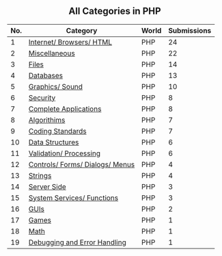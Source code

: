 ﻿<div align="center">

## All Categories in PHP

</div>

No.  | Category | World | Submissions
---- | -------- | ----- | -----------
1 | [Internet/ Browsers/ HTML](../ByCategory/internet-browsers-html__8-9.md) | PHP | 24
2 | [Miscellaneous](../ByCategory/miscellaneous__8-1.md) | PHP | 22
3 | [Files](../ByCategory/files__8-2.md) | PHP | 14
4 | [Databases](../ByCategory/databases__8-5.md) | PHP | 13
5 | [Graphics/ Sound](../ByCategory/graphics-sound__8-15.md) | PHP | 10
6 | [Security](../ByCategory/security__8-14.md) | PHP | 8
7 | [Complete Applications](../ByCategory/complete-applications__8-7.md) | PHP | 8
8 | [Algorithims](../ByCategory/algorithims__8-29.md) | PHP | 7
9 | [Coding Standards](../ByCategory/coding-standards__8-33.md) | PHP | 7
10 | [Data Structures](../ByCategory/data-structures__8-8.md) | PHP | 6
11 | [Validation/ Processing](../ByCategory/validation-processing__8-16.md) | PHP | 6
12 | [Controls/ Forms/ Dialogs/ Menus](../ByCategory/controls-forms-dialogs-menus__8-3.md) | PHP | 4
13 | [Strings](../ByCategory/strings__8-26.md) | PHP | 4
14 | [Server Side](../ByCategory/server-side__8-31.md) | PHP | 3
15 | [System Services/ Functions](../ByCategory/system-services-functions__8-23.md) | PHP | 3
16 | [GUIs](../ByCategory/guis__8-30.md) | PHP | 2
17 | [Games](../ByCategory/games__8-13.md) | PHP | 1
18 | [Math](../ByCategory/math__8-12.md) | PHP | 1
19 | [Debugging and Error Handling](../ByCategory/debugging-and-error-handling__8-6.md) | PHP | 1
